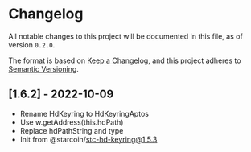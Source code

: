 # Changelog

All notable changes to this project will be documented in this file, as of version `0.2.0`.

The format is based on [Keep a Changelog](https://keepachangelog.com/en/1.0.0/),
and this project adheres to [Semantic Versioning](https://semver.org/spec/v2.0.0.html).

## [1.6.2] - 2022-10-09

- Rename HdKeyring to HdKeyringAptos
- Use w.getAddress(this.hdPath)
- Replace hdPathString and type
- Init from @starcoin/stc-hd-keyring@1.5.3
